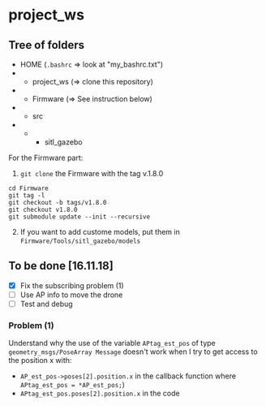 # project_ws

## Tree of folders

* HOME (`.bashrc` => look at "my_bashrc.txt")
* * project_ws (=> clone this repository)
* * Firmware (=> See instruction below)
* * src
* * * sitl_gazebo


For the Firmware part:
1. `git clone` the Firmware with the tag v.1.8.0
```
cd Firmware
git tag -l
git checkout -b tags/v1.8.0
git checkout v1.8.0
git submodule update --init --recursive
```
2. If you want to add custome models, put them in 
`Firmware/Tools/sitl_gazebo/models`

## To be done [16.11.18]
- [X] Fix the subscribing problem (1)
- [ ] Use AP info to move the drone
- [ ] Test and debug

### Problem (1)
Understand why the use of the variable `APtag_est_pos` of type `geometry_msgs/PoseArray Message` doesn't work when I try to get access to the position x with:
* `AP_est_pos->poses[2].position.x` in the callback function where `APtag_est_pos = *AP_est_pos;`)
* `APtag_est_pos.poses[2].position.x` in the code 
